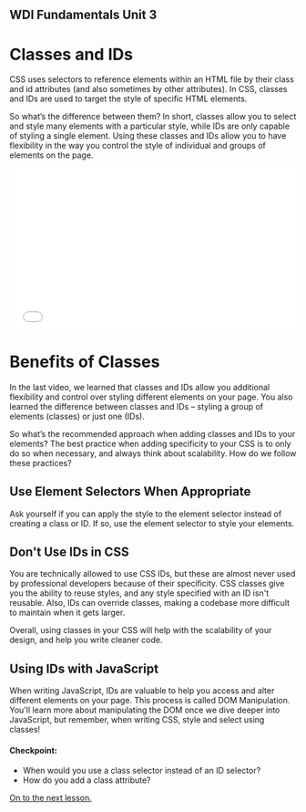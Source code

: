 **WDI Fundamentals Unit 3**
---

#  Classes and IDs

CSS uses selectors to reference elements within an HTML file by their class and id attributes (and also sometimes by other attributes). In CSS, classes and IDs are used to target the style of specific HTML elements.

So what’s the difference between them? In short, classes allow you to select and style many elements with a particular style, while IDs are only capable of styling a single element. Using these classes and IDs allow you to have flexibility in the way you control the style of individual and groups of elements on the page.

<div class="wistia_responsive_padding" style="padding:56.25% 0 0 0;position:relative;"><div class="wistia_responsive_wrapper" style="height:100%;left:0;position:absolute;top:0;width:100%;"><iframe src="//fast.wistia.net/embed/iframe/ugwfg1gtqw?seo=false&videoFoam=true" allowtransparency="true" frameborder="0" scrolling="no" class="wistia_embed" name="wistia_embed" allowfullscreen mozallowfullscreen webkitallowfullscreen oallowfullscreen msallowfullscreen width="100%" height="100%"></iframe></div></div>
<script src="//fast.wistia.net/assets/external/E-v1.js" async></script>

# Benefits of Classes

In the last video, we learned that classes and IDs allow you additional flexibility and control over styling different elements on your page. You also learned the difference between classes and IDs – styling a group of elements (classes) or just one (IDs).

So what’s the recommended approach when adding classes and IDs to your elements? The best practice when adding specificity to your CSS is to only do so when necessary, and always think about scalability. How do we follow these practices?

## Use Element Selectors When Appropriate

Ask yourself if you can apply the style to the element selector instead of creating a class or ID. If so, use the element selector to style your elements.

## Don't Use IDs in CSS

You are technically allowed to use CSS IDs, but these are almost never used by professional developers because of their specificity. CSS classes give you the ability to reuse styles, and any style specified with an ID isn't reusable. Also, IDs can override classes, making a codebase more difficult to maintain when it gets larger.

Overall, using classes in your CSS will help with the scalability of your design, and help you write cleaner code.

## Using IDs with JavaScript

When writing JavaScript, IDs are valuable to help you access and alter different elements on your page. This process is called DOM Manipulation. You'll learn more about manipulating the DOM once we dive deeper into JavaScript, but remember, when writing CSS, style and select using classes!


#### Checkpoint:

* When would you use a class selector instead of an ID selector?
* How do you add a class attribute?


[On to the next lesson.](04_lesson.md)
